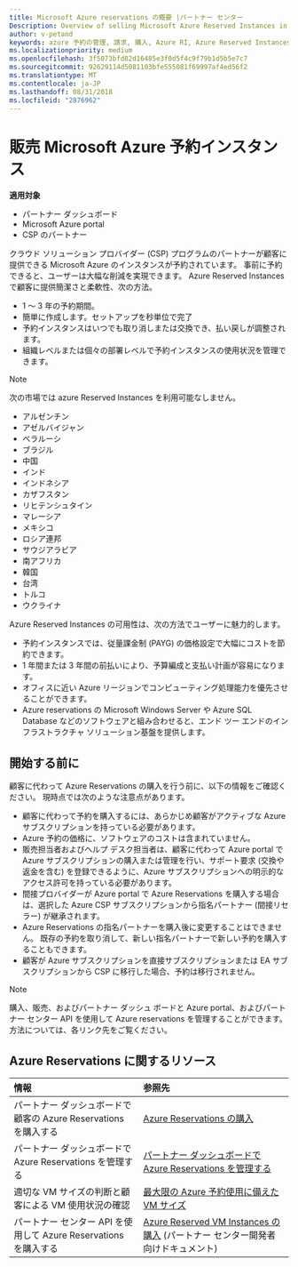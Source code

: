 ```yaml
---
title: Microsoft Azure reservations の概要 |パートナー センター
Description: Overview of selling Microsoft Azure Reserved Instances in CSP.
author: v-petand
keywords: azure 予約の管理, 請求, 購入, Azure RI, Azure Reserved Instances
ms.localizationpriority: medium
ms.openlocfilehash: 3f5073bfd82d16485e3f0d5f4c9f79b1d5b5e7c7
ms.sourcegitcommit: 92629114d5081103bfe555081f69997af4ed56f2
ms.translationtype: MT
ms.contentlocale: ja-JP
ms.lasthandoff: 08/31/2018
ms.locfileid: "2876962"
---
```

# <a name="sell-microsoft-azure-reserved-instances"></a>販売 Microsoft Azure 予約インスタンス 

**適用対象**

-  パートナー ダッシュボード
-  Microsoft Azure portal
-  CSP のパートナー

クラウド ソリューション プロバイダー (CSP) プログラムのパートナーが顧客に提供できる Microsoft Azure のインスタンスが予約されています。 事前に予約できると、ユーザーは大幅な削減を実現できます。 Azure Reserved Instances で顧客に提供簡潔さと柔軟性、次の方法。

-   1 ～ 3 年の予約期間。 
-   簡単に作成します。セットアップを秒単位で完了 
-   予約インスタンスはいつでも取り消しまたは交換でき、払い戻しが調整されます。 
-   組織レベルまたは個々の部署レベルで予約インスタンスの使用状況を管理できます。 

> [!NOTE]  
> 次の市場では azure Reserved Instances を利用可能なしません。  
> * アルゼンチン
> * アゼルバイジャン
> * ベラルーシ
> * ブラジル
> * 中国
> * インド
> * インドネシア
> * カザフスタン
> * リヒテンシュタイン
> * マレーシア
> * メキシコ
> * ロシア連邦
> * サウジアラビア
> * 南アフリカ
> * 韓国
> * 台湾
> * トルコ
> * ウクライナ

Azure Reserved Instances の可用性は、次の方法でユーザーに魅力的します。

-   予約インスタンスでは、従量課金制 (PAYG) の価格設定で大幅にコストを節約できます。
-   1 年間または 3 年間の前払いにより、予算編成と支払い計画が容易になります。 
-   オフィスに近い Azure リージョンでコンピューティング処理能力を優先させることができます。  
-   Azure reservations の Microsoft Windows Server や Azure SQL Database などのソフトウェアと組み合わせると、エンド ツー エンドのインフラストラクチャ ソリューション基盤を提供します。   

## <a name="before-you-begin"></a>開始する前に

顧客に代わって Azure Reservations の購入を行う前に、以下の情報をご確認ください。 現時点では次のような注意点があります。

-   顧客に代わって予約を購入するには、あらかじめ顧客がアクティブな Azure サブスクリプションを持っている必要があります。  
-   Azure 予約の価格に、ソフトウェアのコストは含まれていません。 
-   販売担当者およびヘルプ デスク担当者は、顧客に代わって Azure portal で Azure サブスクリプションの購入または管理を行い、サポート要求 (交換や返金を含む) を登録できるように、Azure サブスクリプションへの明示的なアクセス許可を持っている必要があります。  
-   間接プロバイダーが Azure portal で Azure Reservations を購入する場合は、選択した Azure CSP サブスクリプションから指名パートナー (間接リセラー) が継承されます。 
-   Azure Reservations の指名パートナーを購入後に変更することはできません。 既存の予約を取り消して、新しい指名パートナーで新しい予約を購入することもできます。 
-   顧客が Azure サブスクリプションを直接サブスクリプションまたは EA サブスクリプションから CSP に移行した場合、予約は移行されません。 

>[!NOTE]
> 購入、販売、およびパートナー ダッシュ ボードと Azure portal、およびパートナー センター API を使用して Azure reservations を管理することができます。 方法については、各リンク先をご覧ください。 

## <a name="azure-reservations-resources"></a>Azure Reservations に関するリソース
|**情報**   |**参照先**    |
|:-----------------------------|:-----------------|
|パートナー ダッシュボードで顧客の Azure Reservations を購入する   |[Azure Reservations の購入](azure-reservations-buying.md)
|パートナー ダッシュボードで Azure Reservations を管理する | [パートナー ダッシュボードで Azure Reservations を管理する](azure-reservations-manage.md)
|適切な VM サイズの判断と顧客による VM 使用状況の確認   |[最大限の Azure 予約使用に備えた VM サイズ](azure-usage.md)   |
|パートナー センター API を使用して Azure Reservations を購入する | [Azure Reserved VM Instances の購入](https://docs.microsoft.com/partner-center/develop/purchase-azure-reservations) (パートナー センター開発者向けドキュメント)

 

